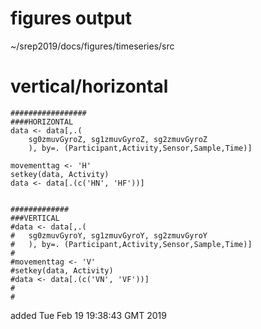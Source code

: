 



# figures output
~/srep2019/docs/figures/timeseries/src 



# vertical/horizontal


```
#################
####HORIZONTAL
data <- data[,.(
	sg0zmuvGyroZ, sg1zmuvGyroZ, sg2zmuvGyroZ
	), by=. (Participant,Activity,Sensor,Sample,Time)]

movementtag <- 'H' 
setkey(data, Activity)
data <- data[.(c('HN', 'HF'))]


#############
###VERTICAL
#data <- data[,.(
#	sg0zmuvGyroY, sg1zmuvGyroY, sg2zmuvGyroY
#	), by=. (Participant,Activity,Sensor,Sample,Time)]
#
#movementtag <- 'V' 
#setkey(data, Activity)
#data <- data[.(c('VN', 'VF'))]
#
#

```


added Tue Feb 19 19:38:43 GMT 2019




